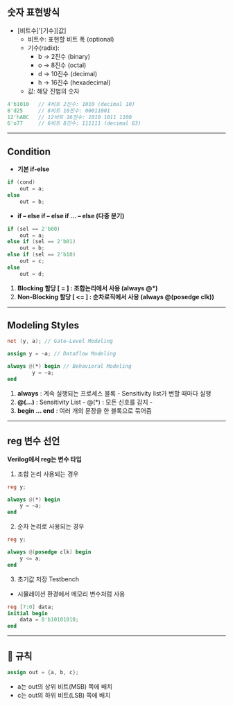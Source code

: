 ## 숫자 표현방식
- [비트수]'[기수][값]
    - 비트수: 표현할 비트 폭 (optional)
    - 기수(radix):
        - b → 2진수 (binary)
        - o → 8진수 (octal)
        - d → 10진수 (decimal)
        - h → 16진수 (hexadecimal)
    - 값: 해당 진법의 숫자
```verilog
4'b1010   // 4비트 2진수: 1010 (decimal 10)
8'd25     // 8비트 10진수: 00011001
12'hABC   // 12비트 16진수: 1010 1011 1100
6'o77     // 6비트 8진수: 111111 (decimal 63)
```
-----------------------------------------------------
## Condition
- **기본 if-else**
```verilog
if (cond) 
    out = a;
else 
    out = b;
```

- **if – else if – else if … – else (다중 분기)**
```verilog
if (sel == 2'b00)
    out = a;
else if (sel == 2'b01)
    out = b;
else if (sel == 2'b10)
    out = c;
else
    out = d;
```

1. **Blocking 할당 [ = ] : 조합논리에서 사용 (always @*)**
2. **Non-Blocking 할당 [ <= ] : 순차로직에서 사용 (always @(posedge clk))**


-----------------------------------------------------------------------

## Modeling Styles
```verilog
not (y, a); // Gate-Level Modeling
```


```verilog
assign y = ~a; // Dataflow Modeling
```

```verilog
always @(*) begin // Behavioral Modeling
        y = ~a;
end
```
1. **always** : 계속 실행되는 프로세스 블록
        - Sensitivity list가 변할 때마다 실행
2. **@(...)** : Sensitivity List
        - @(*) : 모든 신호를 감지
        - 
3. **begin ... end** : 여러 개의 문장을 한 블록으로 묶어줌

-------------------------------------------------------------------------------------------------

## reg 변수 선언
**Verilog에서 reg는 변수 타입**
1. 조합 논리 사용되는 경우
```verilog
reg y;

always @(*) begin
    y = ~a;
end
```

2. 순차 논리로 사용되는 경우
```verilog
reg y;

always @(posedge clk) begin
    y <= a;
end
```

3. 초기값 저장 Testbench
- 시뮬레이션 환경에서 메모리 변수처럼 사용
```verilog
reg [7:0] data;
initial begin
    data = 8'b10101010;
end
```

-----------------------------------------------------------------------------------------------------------------------------------------

## 📌 규칙
```verilog
assign out = {a, b, c};
```
- a는 out의 상위 비트(MSB) 쪽에 배치
- c는 out의 하위 비트(LSB) 쪽에 배치

 